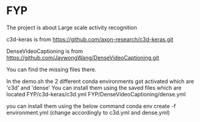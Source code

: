 # FYP
The project is about Large scale activity recognition

c3d-keras is from 
https://github.com/axon-research/c3d-keras.git

DenseVideoCaptioning is from
https://github.com/JaywongWang/DenseVideoCaptioning.git

You can find the missing files there.

In the demo.sh the 2 different conda environments got activated which are 'c3d' and 'dense'
You can install them using the saved files which are located 
FYP/c3d-keras/c3d.yml
FYP/DenseVideoCaptioning/dense.yml

you can install them using the below command
conda env create -f environment.yml (change accordingly to c3d.yml and dense.yml)
